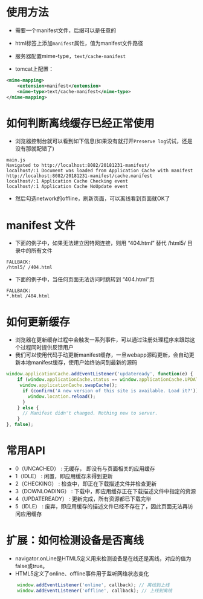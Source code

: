 # 使用方法
* 需要一个manifest文件，后缀可以是任意的
* html标签上添加`manifest`属性，值为manifest文件路径
* 服务器配置mime-type，`text/cache-manifest`

* tomcat上配置：
```xml
<mime-mapping>   
    <extension>manifest</extension>   
    <mime-type>text/cache-manifest</mime-type>
</mime-mapping>
```

# 如何判断离线缓存已经正常使用

* 浏览器控制台就可以看到如下信息(如果没有就打开`Preserve log`试试，还是没有那就配错了)
```
main.js
Navigated to http://localhost:8082/20181231-manifest/
localhost/:1 Document was loaded from Application Cache with manifest http://localhost:8082/20181231-manifest/cache.manifest
localhost/:1 Application Cache Checking event
localhost/:1 Application Cache NoUpdate event
```

* 然后勾选network的offline，刷新页面，可以离线看到页面就OK了

# manifest 文件

* 下面的例子中，如果无法建立因特网连接，则用 “404.html” 替代 /html5/ 目录中的所有文件
```
FALLBACK:
/html5/ /404.html
```
* 下面的例子中，当任何页面无法访问时跳转到 “404.html”页
```
FALLBACK:
*.html /404.html
```
# 如何更新缓存

* 浏览器在更新缓存过程中会触发一系列事件，可以通过注册处理程序来跟踪这个过程同时提供反馈用户
* 我们可以使用代码手动更新manifest缓存，一旦webapp源码更新，会自动更新本地manifest缓存，使用户始终访问到最新的源码
```javascript
window.applicationCache.addEventListener('updateready', function(e) {
    if (window.applicationCache.status == window.applicationCache.UPDATEREADY) {
     window.applicationCache.swapCache();
      if (confirm('A new version of this site is available. Load it?')) {
        window.location.reload();
      }
    } else {
      // Manifest didn't changed. Nothing new to server.
    }
}, false);
```

# 常用API

* 0（UNCACHED） :  无缓存， 即没有与页面相关的应用缓存
* 1（IDLE） : 闲置，即应用缓存未得到更新
* 2（CHECKING） : 检查中，即正在下载描述文件并检查更新
* 3（DOWNLOADING） : 下载中，即应用缓存正在下载描述文件中指定的资源
* 4（UPDATEREADY） : 更新完成，所有资源都已下载完毕
* 5（IDLE） :  废弃，即应用缓存的描述文件已经不存在了，因此页面无法再访问应用缓存

# 扩展：如何检测设备是否离线

* navigator.onLine是HTML5定义用来检测设备是在线还是离线，对应的值为false或true。
* HTML5定义了online、offline事件用于监听网络状态变化
```js
    window.addEventListener('online', callback); // 离线到上线
    window.addEventListener('offline', callback); // 上线到离线
```
